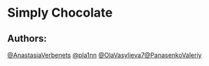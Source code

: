 # Simply Chocolate
## Authors: 
 <a href="https://github.com/AnastasiaVerbenets">@AnastasiaVerbenets</a> <a href="https://github.com/pla1nn">@pla1nn</a> <a href="https://github.com/OlaVasylieva7">@OlaVasylieva7</a><a href="https://github.com/PanasenkoValeriy">@PanasenkoValeriy</a>
